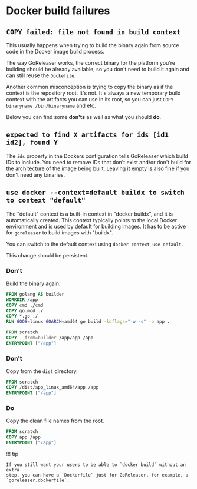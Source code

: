 # Docker build failures

## `COPY failed: file not found in build context`

This usually happens when trying to build the binary again from source code in
the Docker image build process.

The way GoReleaser works, the correct binary for the platform you're building
should be already available, so you don't need to build it again and can still
reuse the `Dockefile`.

Another common misconception is trying to copy the binary as if the context is
the repository root.
It's not.
It's always a new temporary build context with the artifacts you can use in
its root, so you can just `COPY binaryname /bin/binaryname` and etc.

Below you can find some **don'ts** as well as what you should **do**.

## `expected to find X artifacts for ids [id1 id2], found Y`

The `ids` property in the Dockers configuration tells GoReleaser which build IDs
to include.
You need to remove IDs that don't exist and/or don't build for the architecture
of the image being built.
Leaving it empty is also fine if you don't need any binaries.

## `use docker --context=default buildx to switch to context "default"`

The "default" context is a built-in context in "docker buildx", and it is automatically created. This context typically points to the local Docker environment and is used by default for building images. It has to be active for `goreleaser` to build images with "buildx".

You can switch to the default context using `docker context use default`.

This change should be persistent.

### Don't

Build the binary again.

```dockerfile
FROM golang AS builder
WORKDIR /app
COPY cmd ./cmd
COPY go.mod ./
COPY *.go ./
RUN GOOS=linux GOARCH=amd64 go build -ldflags="-w -s" -o app .

FROM scratch
COPY --from=builder /app/app /app
ENTRYPOINT ["/app"]
```

### Don't

Copy from the `dist` directory.

```dockerfile
FROM scratch
COPY /dist/app_linux_amd64/app /app
ENTRYPOINT ["/app"]
```

### Do

Copy the clean file names from the root.

```dockerfile
FROM scratch
COPY app /app
ENTRYPOINT ["/app"]
```

!!! tip

    If you still want your users to be able to `docker build` without an extra
    step, you can have a `Dockerfile` just for GoReleaser, for example, a
    `goreleaser.dockerfile`.
